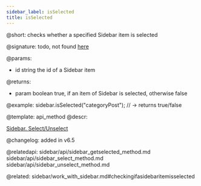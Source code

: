 ```yaml
---
sidebar_label: isSelected
title: isSelected
---          
```


@short: checks whether a specified Sidebar item is selected

@signature: todo, not found [here](https://cdn.dhtmlx.com/suite/pro/edge/types/ts-sidebar/sources/types.d.ts)

@params:
- id    string      the id of a Sidebar item

@returns:
- param     boolean     true, if an item of Sidebar is selected, otherwise false

@example:
sidebar.isSelected("categoryPost"); // -> returns true/false


@template: api_method
@descr:

[Sidebar. Select/Unselect](https://snippet.dhtmlx.com/3odod5v1)



@changelog: added in v6.5

@relatedapi: 
sidebar/api/sidebar_getselected_method.md
sidebar/api/sidebar_select_method.md
sidebar/api/sidebar_unselect_method.md

@related: sidebar/work_with_sidebar.md#checkingifasidebaritemisselected
